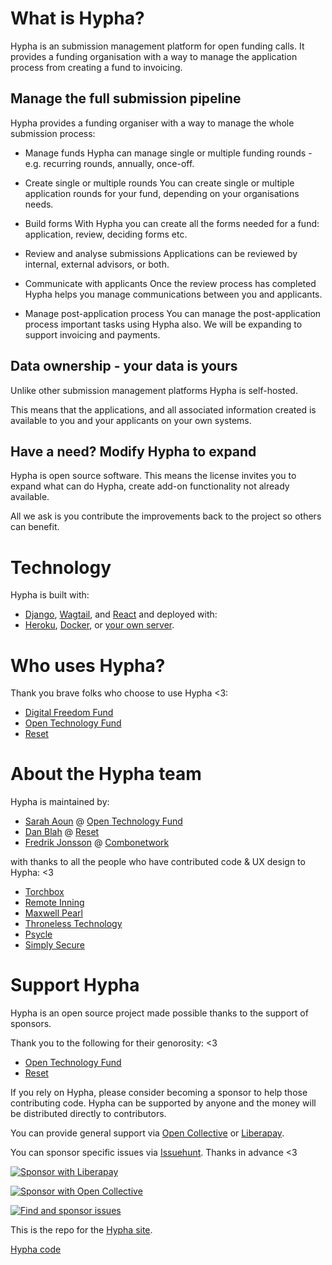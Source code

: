 # What is Hypha?

Hypha is an submission management platform for open funding calls. It provides a funding organisation with a way to manage the application process from creating a fund to invoicing.

## Manage the full submission pipeline

Hypha provides a funding organiser with a way to manage the whole submission process:

- Manage funds
Hypha can manage single or multiple funding rounds - e.g. recurring rounds, annually, once-off.

- Create single or multiple rounds
You can create single or multiple application rounds for your fund, depending on your organisations needs.

- Build forms
With Hypha you can create all the forms needed for a fund: application, review, deciding forms etc.

- Review and analyse submissions
Applications can be reviewed by internal, external advisors, or both.

- Communicate with applicants
Once the review process has completed Hypha helps you manage communications between you and applicants.

- Manage post-application process
You can manage the post-application process important tasks using Hypha also. We will be expanding to support invoicing and payments.

## Data ownership - your data is yours

Unlike other submission management platforms Hypha is self-hosted.

This means that the applications, and all associated information created is available to you and your applicants on your own systems.

## Have a need? Modify Hypha to expand
Hypha is open source software. This means the license invites you to expand what can do Hypha, create add-on functionality not already available.

All we ask is you contribute the improvements back to the project so others can benefit.

# Technology

Hypha is built with:
- [Django](https://www.djangoproject.com/), [Wagtail](https://wagtail.io/), and [React](https://reactjs.org/)
and deployed with:
- [Heroku](https://github.com/HyphaApp/hypha/wiki/Deployment:-Heroku), [Docker](https://github.com/HyphaApp/hypha/wiki/Deployment:-Docker), or [your own server](https://github.com/HyphaApp/hypha/wiki/Deployment:-Standalone-App).

# Who uses Hypha?

Thank you brave folks who choose to use Hypha <3:
- [Digital Freedom Fund](https://digitalfreedomfund.org/)
- [Open Technology Fund](https://www.opentech.fund/)
- [Reset](https://www.reset.tech/)

# About the Hypha team

Hypha is maintained by:
- [Sarah Aoun](https://github.com/saoun) @ [Open Technology Fund](https://www.opentech.fund/)
- [Dan Blah](https://github.com/danblah) @ [Reset](https://www.reset.tech/)
- [Fredrik Jonsson](https://github.com/frjo) @ [Combonetwork](https://www.combonet.se/)

with thanks to all the people who have contributed code & UX design to Hypha: <3
- [Torchbox](https://www.torchbox.com/)
- [Remote Inning](https://www.remoteinning.com/)
- [Maxwell Pearl](https://maxwellpearl.com/)
- [Throneless Technology](https://throneless.tech/)
- [Psycle](https://psycle.com/)
- [Simply Secure](https://simplysecure.org/)

# Support Hypha

Hypha is an open source project made possible thanks to the support of sponsors.

Thank you to the following for their genorosity: <3

- [Open Technology Fund](https://www.opentech.fund)
- [Reset](https://www.reset.tech)

If you rely on Hypha, please consider becoming a sponsor to help those contributing code. Hypha can be supported by anyone and the money will be distributed directly to contributors.

You can provide general support via [Open Collective](https://opencollective.com/hypha) or [Liberapay](https://liberapay.com/hypha).

You can sponsor specific issues via [Issuehunt](https://issuehunt.io/r/OpenTechFund/hypha). Thanks in advance <3

[![Sponsor with Liberapay](https://liberapay.com/assets/widgets/donate.svg)](https://liberapay.com/hypha)

[![Sponsor with Open Collective](https://opencollective.com/hypha/tiers/backer.svg?avatarHeight=75&width=600)](https://opencollective.com/hypha)

[![Find and sponsor issues](https://issuehunt.io/static/embed/issuehunt-button-v1.svg)](https://issuehunt.io/r/OpenTechFund/hypha)


This is the repo for the [Hypha site](https://www.hypha.app/).

[Hypha code](https://github.com/HyphaApp/hypha)
